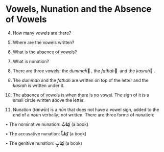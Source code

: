 Vowels, Nunation and the Absence of Vowels
==========================================

4. How many vowels are there?

5. Where are the vowels written?

6. What is the absence of vowels?

7. What is nunation?

4. There are three vowels: the *dummah* ُ, the *fathah* َ and the
*kasrah* ِ.

5. The *dummah* and the *fathah* are written on top of the letter and
the *kasrah* is written under it.

6. The absence of vowels is when there is no vowel. The sign of it is a
small circle written above the letter.

7. Nunation (*tanwīn*) is a *nūn* that does not have a vowel sign, added
to the end of a noun verbally; not written. There are three forms of
nunation:

• The nominative nunation: **کِتابٌ** (a book)

• The accusative nunation: **کِتاباً** (a book)

• The genitive nunation: **کِتابٍ** (a book)


